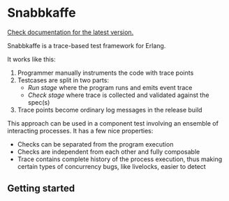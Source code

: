 Snabbkaffe
==========

[Check documentation for the latest version.](https://kafka4beam.github.io/snabbkaffe-docs)

Snabbkaffe is a trace-based test framework for Erlang.

It works like this:

 1) Programmer manually instruments the code with trace points
 2) Testcases are split in two parts:
    - *Run stage* where the program runs and emits event trace
    - *Check stage* where trace is collected and validated against the
      spec(s)
 3) Trace points become ordinary log messages in the release build

This approach can be used in a component test involving an ensemble of
interacting processes. It has a few nice properties:

 + Checks can be separated from the program execution
 + Checks are independent from each other and fully composable
 + Trace contains complete history of the process execution, thus
   making certain types of concurrency bugs, like livelocks, easier to
   detect

## Getting started
